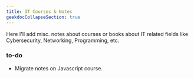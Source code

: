 ```yaml
---
title: IT Courses & Notes
geekdocCollapseSection: true
---
```


Here I'll add misc. notes about courses or books about IT related fields like Cybersecurity, Networking, Programming, etc.

### to-do
- Migrate notes on Javascript course.
